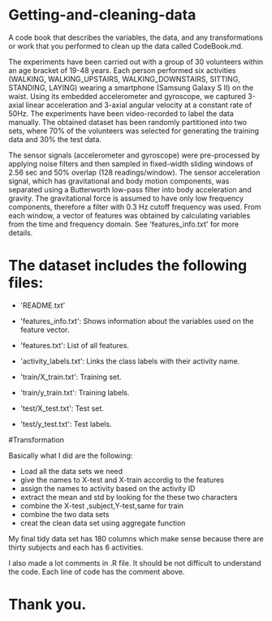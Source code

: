# Getting-and-cleaning-data

 A code book that describes the variables, the data, and any transformations or work that you performed to clean up the data called CodeBook.md. 
 

The experiments have been carried out with a group of 30 volunteers within an age bracket of 19-48 years. Each person performed six activities (WALKING, WALKING_UPSTAIRS, WALKING_DOWNSTAIRS, SITTING, STANDING, LAYING) wearing a smartphone (Samsung Galaxy S II) on the waist. Using its embedded accelerometer and gyroscope, we captured 3-axial linear acceleration and 3-axial angular velocity at a constant rate of 50Hz. The experiments have been video-recorded to label the data manually. The obtained dataset has been randomly partitioned into two sets, where 70% of the volunteers was selected for generating the training data and 30% the test data. 

The sensor signals (accelerometer and gyroscope) were pre-processed by applying noise filters and then sampled in fixed-width sliding windows of 2.56 sec and 50% overlap (128 readings/window). The sensor acceleration signal, which has gravitational and body motion components, was separated using a Butterworth low-pass filter into body acceleration and gravity. The gravitational force is assumed to have only low frequency components, therefore a filter with 0.3 Hz cutoff frequency was used. From each window, a vector of features was obtained by calculating variables from the time and frequency domain. See 'features_info.txt' for more details. 

The dataset includes the following files:
=========================================

- 'README.txt'

- 'features_info.txt': Shows information about the variables used on the feature vector.

- 'features.txt': List of all features.

- 'activity_labels.txt': Links the class labels with their activity name.

- 'train/X_train.txt': Training set.

- 'train/y_train.txt': Training labels.

- 'test/X_test.txt': Test set.

- 'test/y_test.txt': Test labels.

#Transformation

Basically what I did are the following:
- Load all the data sets we need
- give the names to X-test and X-train accordig to the features
- assign the names to activity based on the activity ID
- extract the mean and std by looking for the these two characters
- combine the X-test ,subject,Y-test,same for train
- combine the two data sets
- creat the clean data set using aggregate function

My final tidy data set has 180 columns which make sense because there are thirty subjects and each has 6 activities.

I also made a lot comments in .R file. It should be not difficult to understand the code. 
Each line of code has the comment above.

# Thank you.
